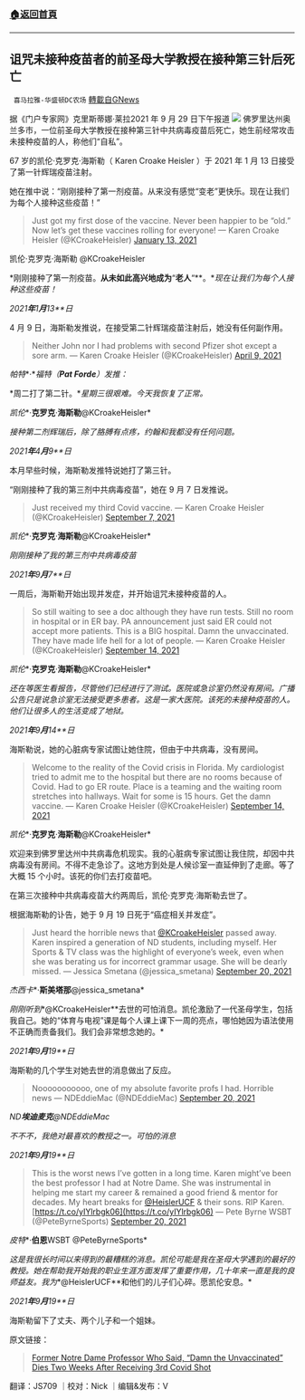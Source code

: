 ###  [:house:返回首頁](https://github.com/ourhimalayas/txt)
---


## 诅咒未接种疫苗者的前圣母大学教授在接种第三针后死亡
` 喜马拉雅-华盛顿DC农场` [轉載自GNews](https://gnews.org/zh-hans/1566352/)

据《门户专家网》克里斯蒂娜·莱拉2021 年 9 月 29 日下午报道
![](https://assets.gnews.org/wp-content/uploads/2021/10/3rd_adobespark.png)
佛罗里达州奥兰多市，一位前圣母大学教授在接种第三针中共病毒疫苗后死亡，她生前经常攻击未接种疫苗的人，称他们“自私”。

67 岁的凯伦·克罗克·海斯勒（ Karen Croake Heisler ）于 2021 年 1 月 13 日接受了第一针辉瑞疫苗注射。

她在推中说：“刚刚接种了第一剂疫苗。从来没有感觉“变老”更快乐。现在让我们为每个人接种这些疫苗！”



> Just got my first dose of the vaccine. Never been happier to be “old.” Now let’s get these vaccines rolling for everyone!
> — Karen Croake Heisler (@KCroakeHeisler) [January 13, 2021](https://twitter.com/KCroakeHeisler/status/1349444225507749888?ref_src=twsrc%5Etfw)



凯伦·克罗克·海斯勒 @KCroakeHeisler

*刚刚接种了第一剂疫苗。**从未如此高兴地成为**“**老人**“**。**现在让我们为每个人接种这些疫苗！*

*2021**年**1**月**13**日*

4 月 9 日，海斯勒发推说，在接受第二针辉瑞疫苗注射后，她没有任何副作用。



> Neither John nor I had problems with second Pfizer shot except a sore arm.
> — Karen Croake Heisler (@KCroakeHeisler) [April 9, 2021](https://twitter.com/KCroakeHeisler/status/1380486169356554245?ref_src=twsrc%5Etfw)



*帕特**·**福特（**Pat Forde**）发推：*

*周二打了第二针。**星期三很艰难。今天我恢复了正常。*

*凯伦**·**克罗克**·**海斯勒**@KCroakeHeisler*

*接种第二剂辉瑞后，除了胳膊有点疼，约翰和我都没有任何问题。*

*2021**年**4**月**9**日*

本月早些时候，海斯勒发推特说她打了第三针。

“刚刚接种了我的第三剂中共病毒疫苗”，她在 9 月 7 日发推说。



> Just received my third Covid vaccine.
> — Karen Croake Heisler (@KCroakeHeisler) [September 7, 2021](https://twitter.com/KCroakeHeisler/status/1435335040397979651?ref_src=twsrc%5Etfw)



*凯伦**·**克罗克**·**海斯勒**@KCroakeHeisler*

*刚刚接种了我的第三剂中共病毒疫苗*

*2021**年**9**月**7**日*

一周后，海斯勒开始出现并发症，并开始诅咒未接种疫苗的人。



> So still waiting to see a doc although they have run tests. Still no room in hospital or in ER bay. PA announcement just said ER could not accept more patients. This is a BIG hospital. Damn the unvaccinated. They have made life hell for a lot of people.
> — Karen Croake Heisler (@KCroakeHeisler) [September 14, 2021](https://twitter.com/KCroakeHeisler/status/1437880281873199107?ref_src=twsrc%5Etfw)



*凯伦**·**克罗克**·**海斯勒**@KCroakeHeisler*

*还在等医生看报告，尽管他们已经进行了测试。医院或急诊室仍然没有房间。广播公告只是说急诊室无法接受更多患者。这是一家大医院。该死的未接种疫苗的人。他们让很多人的生活变成了地狱。*

*2021**年**9**月**14**日*

海斯勒说，她的心脏病专家试图让她住院，但由于中共病毒，没有房间。



> Welcome to the reality of the Covid crisis in Florida. My cardiologist tried to admit me to the hospital but there are no rooms because of Covid. Had to go ER route. Place is a teaming and the waiting room stretches into hallways. Wait for some is 15 hours. Get the damn vaccine.
> — Karen Croake Heisler (@KCroakeHeisler) [September 14, 2021](https://twitter.com/KCroakeHeisler/status/1437830488878731264?ref_src=twsrc%5Etfw)



*凯伦**·**克罗克**·**海斯勒**@KCroakeHeisler*

欢迎来到佛罗里达州中共病毒危机现实。我的心脏病专家试图让我住院，却因中共病毒没有房间。不得不走急诊了。这地方到处是人候诊室一直延伸到了走廊。等了大概 15 个小时。该死的你们去打疫苗吧。

在第三次接种中共病毒疫苗大约两周后，凯伦·克罗克·海斯勒去世了。

根据海斯勒的讣告，她于 9 月 19 日死于“癌症相关并发症”。



> Just heard the horrible news that [@KCroakeHeisler](https://twitter.com/KCroakeHeisler?ref_src=twsrc%5Etfw) passed away. Karen inspired a generation of ND students, including myself. Her Sports & TV class was the highlight of everyone’s week, even when she was berating us for incorrect grammar usage. She will be dearly missed.
> — Jessica Smetana (@jessica\_smetana) [September 20, 2021](https://twitter.com/jessica_smetana/status/1439747534579290112?ref_src=twsrc%5Etfw)



*杰西卡**·**斯美塔那**@jessica\_smetana*

*刚刚听到**@KCroakeHeisler**去世的可怕消息。凯伦激励了一代圣母学生，包括我自己。她的“体育与电视”课是每个人课上课下一周的亮点，哪怕她因为语法使用不正确而责备我们。我们会非常想念她的。*

*2021**年**9**月**19**日*

海斯勒的几个学生对她去世的消息做出了反应。



> Nooooooooooo, one of my absolute favorite profs I had. Horrible news
> — NDEddieMac (@NDEddieMac) [September 20, 2021](https://twitter.com/NDEddieMac/status/1439748318591131656?ref_src=twsrc%5Etfw)



*ND**埃迪麦克**@NDEddieMac*

*不不不，我绝对最喜欢的教授之一。可怕的消息*

*2021**年**9**月**19**日*



> This is the worst news I’ve gotten in a long time. Karen might’ve been the best professor I had at Notre Dame. She was instrumental in helping me start my career & remained a good friend & mentor for decades. My heart breaks for [@HeislerUCF](https://twitter.com/HeislerUCF?ref_src=twsrc%5Etfw) & their sons. RIP Karen. [https://t.co/yIYlrbgk06](https://t.co/yIYlrbgk06)
> — Pete Byrne WSBT (@PeteByrneSports) [September 20, 2021](https://twitter.com/PeteByrneSports/status/1439755294922485761?ref_src=twsrc%5Etfw)



*皮特**·**伯恩**WSBT @PeteByrneSports*

*这是我很长时间以来得到的最糟糕的消息。凯伦可能是我在圣母大学遇到的最好的教授。她在帮助我开始我的职业生涯方面发挥了重要作用，几十年来一直是我的良师益友。我为**@HeislerUCF**和他们的儿子们心碎。愿凯伦安息。*

*2021**年**9**月**19**日*

海斯勒留下了丈夫、两个儿子和一个姐妹。

原文链接：



> [Former Notre Dame Professor Who Said, “Damn the Unvaccinated” Dies Two Weeks After Receiving 3rd Covid Shot](https://www.thegatewaypundit.com/2021/09/former-notre-dame-professor-said-damn-unvaccinated-dies-two-weeks-receiving-3rd-covid-shot/)



翻译：JS709 ｜校对：Nick ｜编辑&发布：V
